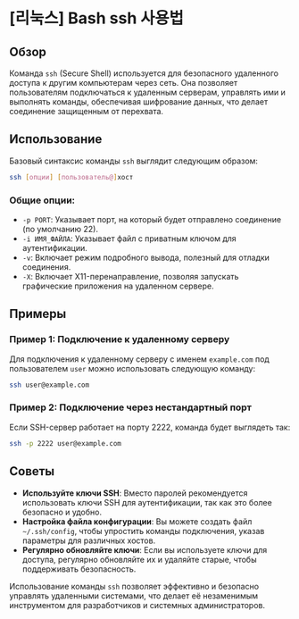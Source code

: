 # [리눅스] Bash ssh 사용법

## Обзор
Команда `ssh` (Secure Shell) используется для безопасного удаленного доступа к другим компьютерам через сеть. Она позволяет пользователям подключаться к удаленным серверам, управлять ими и выполнять команды, обеспечивая шифрование данных, что делает соединение защищенным от перехвата.

## Использование
Базовый синтаксис команды `ssh` выглядит следующим образом:

```bash
ssh [опции] [пользователь@]хост
```

### Общие опции:
- `-p PORT`: Указывает порт, на который будет отправлено соединение (по умолчанию 22).
- `-i ИМЯ_ФАЙЛА`: Указывает файл с приватным ключом для аутентификации.
- `-v`: Включает режим подробного вывода, полезный для отладки соединения.
- `-X`: Включает X11-перенаправление, позволяя запускать графические приложения на удаленном сервере.

## Примеры
### Пример 1: Подключение к удаленному серверу
Для подключения к удаленному серверу с именем `example.com` под пользователем `user` можно использовать следующую команду:

```bash
ssh user@example.com
```

### Пример 2: Подключение через нестандартный порт
Если SSH-сервер работает на порту 2222, команда будет выглядеть так:

```bash
ssh -p 2222 user@example.com
```

## Советы
- **Используйте ключи SSH**: Вместо паролей рекомендуется использовать ключи SSH для аутентификации, так как это более безопасно и удобно.
- **Настройка файла конфигурации**: Вы можете создать файл `~/.ssh/config`, чтобы упростить команды подключения, указав параметры для различных хостов.
- **Регулярно обновляйте ключи**: Если вы используете ключи для доступа, регулярно обновляйте их и удаляйте старые, чтобы поддерживать безопасность.

Использование команды `ssh` позволяет эффективно и безопасно управлять удаленными системами, что делает её незаменимым инструментом для разработчиков и системных администраторов.